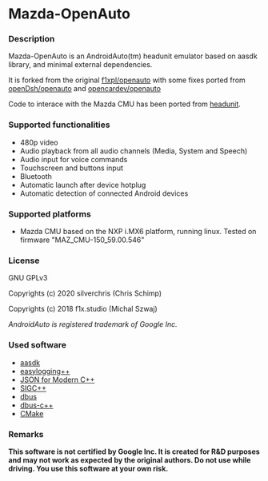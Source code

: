 # Mazda-OpenAuto

### Description

Mazda-OpenAuto is an AndroidAuto(tm) headunit emulator based on aasdk library, and minimal external dependencies.

It is forked from the original [f1xpl/openauto](https://github.com/f1xpl/openauto) with some fixes ported
from [openDsh/openauto](https://github.com/openDsh/openauto)
and [opencardev/openauto](https://github.com/opencardev/openauto)

Code to interace with the Mazda CMU has been ported from [headunit](https://github.com/gartnera/headunit).

### Supported functionalities

- 480p video
- Audio playback from all audio channels (Media, System and Speech)
- Audio input for voice commands
- Touchscreen and buttons input
- Bluetooth
- Automatic launch after device hotplug
- Automatic detection of connected Android devices

### Supported platforms

- Mazda CMU based on the NXP i.MX6 platform, running linux. Tested on firmware  "MAZ_CMU-150_59.00.546"

### License

GNU GPLv3

Copyrights (c) 2020 silverchris (Chris Schimp)

Copyrights (c) 2018 f1x.studio (Michal Szwaj)

*AndroidAuto is registered trademark of Google Inc.*

### Used software

- [aasdk](https://github.com/f1xpl/aasdk)
- [easylogging++](https://github.com/amrayn/easyloggingpp)
- [JSON for Modern C++](https://github.com/nlohmann/json)
- [SIGC++](https://github.com/libsigcplusplus/libsigcplusplus)
- [dbus]()
- [dbus-c++]()
- [CMake](https://cmake.org/)

### Remarks

**This software is not certified by Google Inc. It is created for R&D purposes and may not work as expected by the
original authors. Do not use while driving. You use this software at your own risk.**
